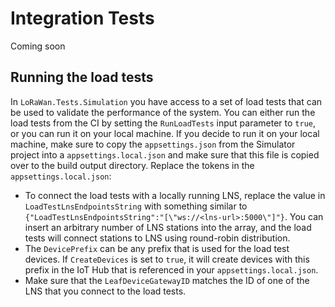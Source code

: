 # Integration Tests

Coming soon

## Running the load tests

In `LoRaWan.Tests.Simulation` you have access to a set of load tests that can be used to validate the performance of the system. You can either run the load tests from the CI by setting the `RunLoadTests` input parameter to `true`, or you can run it on your local machine. If you decide to run it on your local machine, make sure to copy the `appsettings.json` from the Simulator project into a `appsettings.local.json` and make sure that this file is copied over to the build output directory. Replace the tokens in the `appsettings.local.json`:

- To connect the load tests with a locally running LNS, replace the value in `LoadTestLnsEndpointsString` with something similar to `{"LoadTestLnsEndpointsString":"[\"ws://<lns-url>:5000\"]"}`. You can insert an arbitrary number of LNS stations into the array, and the load tests will connect stations to LNS using round-robin distribution.
- The `DevicePrefix` can be any prefix that is used for the load test devices. If `CreateDevices` is set to `true`, it will create devices with this prefix in the IoT Hub that is referenced in your `appsettings.local.json`.
- Make sure that the `LeafDeviceGatewayID` matches the ID of one of the LNS that you connect to the load tests.

